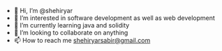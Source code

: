 - 👋 Hi, I’m @shehiryar
- 👀 I’m interested in software development as well as web development
- 🌱 I’m currently learning java and solidity
- 💞️ I’m looking to collaborate on anything
- 📫 How to reach me shehiryarsabir@gmail.com
